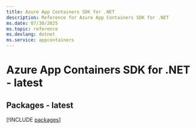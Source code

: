 ```yaml
---
title: Azure App Containers SDK for .NET
description: Reference for Azure App Containers SDK for .NET
ms.date: 07/30/2025
ms.topic: reference
ms.devlang: dotnet
ms.service: appcontainers
---
```

# Azure App Containers SDK for .NET - latest
## Packages - latest
[!INCLUDE [packages](app-containers-index.md)]